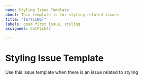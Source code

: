 ```yaml
---
name: Styling Issue Template
about: This template is for styling-related issues
title: "[STYLING]"
labels: good first issue, styling
assignees: CatFish47

---
```


# Styling Issue Template

Use this issue template when there is an issue related to styling
